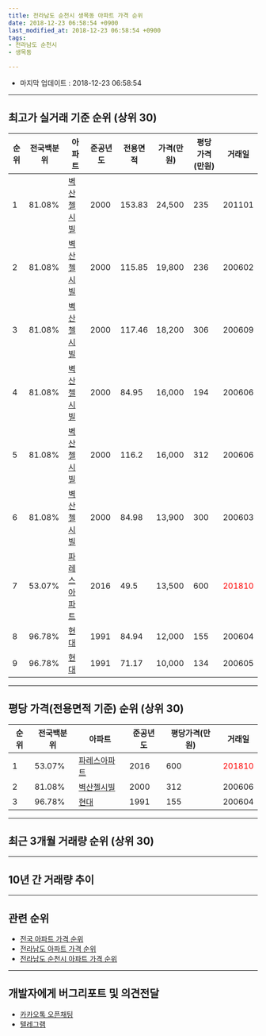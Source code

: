 ```yaml
---
title: 전라남도 순천시 생목동 아파트 가격 순위
date: 2018-12-23 06:58:54 +0900
last_modified_at: 2018-12-23 06:58:54 +0900
tags:
- 전라남도 순천시
- 생목동

---
```


* 마지막 업데이트 : 2018-12-23 06:58:54

---

## 최고가 실거래 기준 순위 (상위 30)


|순위|전국백분위|아파트|준공년도|전용면적|가격(만원)|평당가격(만원)|거래일|
|---|---|---|---|---|---|---|---|
|1|81.08%|[벽산첼시빌](https://search.naver.com/search.naver?query=%EC%A0%84%EB%9D%BC%EB%82%A8%EB%8F%84+%EC%88%9C%EC%B2%9C%EC%8B%9C+%EC%83%9D%EB%AA%A9%EB%8F%99+%EB%B2%BD%EC%82%B0%EC%B2%BC%EC%8B%9C%EB%B9%8C)|2000|153.83|24,500|235|201101|
|2|81.08%|[벽산첼시빌](https://search.naver.com/search.naver?query=%EC%A0%84%EB%9D%BC%EB%82%A8%EB%8F%84+%EC%88%9C%EC%B2%9C%EC%8B%9C+%EC%83%9D%EB%AA%A9%EB%8F%99+%EB%B2%BD%EC%82%B0%EC%B2%BC%EC%8B%9C%EB%B9%8C)|2000|115.85|19,800|236|200602|
|3|81.08%|[벽산첼시빌](https://search.naver.com/search.naver?query=%EC%A0%84%EB%9D%BC%EB%82%A8%EB%8F%84+%EC%88%9C%EC%B2%9C%EC%8B%9C+%EC%83%9D%EB%AA%A9%EB%8F%99+%EB%B2%BD%EC%82%B0%EC%B2%BC%EC%8B%9C%EB%B9%8C)|2000|117.46|18,200|306|200609|
|4|81.08%|[벽산첼시빌](https://search.naver.com/search.naver?query=%EC%A0%84%EB%9D%BC%EB%82%A8%EB%8F%84+%EC%88%9C%EC%B2%9C%EC%8B%9C+%EC%83%9D%EB%AA%A9%EB%8F%99+%EB%B2%BD%EC%82%B0%EC%B2%BC%EC%8B%9C%EB%B9%8C)|2000|84.95|16,000|194|200606|
|5|81.08%|[벽산첼시빌](https://search.naver.com/search.naver?query=%EC%A0%84%EB%9D%BC%EB%82%A8%EB%8F%84+%EC%88%9C%EC%B2%9C%EC%8B%9C+%EC%83%9D%EB%AA%A9%EB%8F%99+%EB%B2%BD%EC%82%B0%EC%B2%BC%EC%8B%9C%EB%B9%8C)|2000|116.2|16,000|312|200606|
|6|81.08%|[벽산첼시빌](https://search.naver.com/search.naver?query=%EC%A0%84%EB%9D%BC%EB%82%A8%EB%8F%84+%EC%88%9C%EC%B2%9C%EC%8B%9C+%EC%83%9D%EB%AA%A9%EB%8F%99+%EB%B2%BD%EC%82%B0%EC%B2%BC%EC%8B%9C%EB%B9%8C)|2000|84.98|13,900|300|200603|
|7|53.07%|[파레스아파트](https://search.naver.com/search.naver?query=%EC%A0%84%EB%9D%BC%EB%82%A8%EB%8F%84+%EC%88%9C%EC%B2%9C%EC%8B%9C+%EC%83%9D%EB%AA%A9%EB%8F%99+%ED%8C%8C%EB%A0%88%EC%8A%A4%EC%95%84%ED%8C%8C%ED%8A%B8)|2016|49.5|13,500|600|<span style="color:red">201810</span>|
|8|96.78%|[현대](https://search.naver.com/search.naver?query=%EC%A0%84%EB%9D%BC%EB%82%A8%EB%8F%84+%EC%88%9C%EC%B2%9C%EC%8B%9C+%EC%83%9D%EB%AA%A9%EB%8F%99+%ED%98%84%EB%8C%80)|1991|84.94|12,000|155|200604|
|9|96.78%|[현대](https://search.naver.com/search.naver?query=%EC%A0%84%EB%9D%BC%EB%82%A8%EB%8F%84+%EC%88%9C%EC%B2%9C%EC%8B%9C+%EC%83%9D%EB%AA%A9%EB%8F%99+%ED%98%84%EB%8C%80)|1991|71.17|10,000|134|200605|


---

## 평당 가격(전용면적 기준) 순위 (상위 30)


|순위|전국백분위|아파트|준공년도|평당가격(만원)|거래일|
|---|---|---|---|---|---|
|1|53.07%|[파레스아파트](https://search.naver.com/search.naver?query=%EC%A0%84%EB%9D%BC%EB%82%A8%EB%8F%84+%EC%88%9C%EC%B2%9C%EC%8B%9C+%EC%83%9D%EB%AA%A9%EB%8F%99+%ED%8C%8C%EB%A0%88%EC%8A%A4%EC%95%84%ED%8C%8C%ED%8A%B8)|2016|600|<span style="color:red">201810</span>|
|2|81.08%|[벽산첼시빌](https://search.naver.com/search.naver?query=%EC%A0%84%EB%9D%BC%EB%82%A8%EB%8F%84+%EC%88%9C%EC%B2%9C%EC%8B%9C+%EC%83%9D%EB%AA%A9%EB%8F%99+%EB%B2%BD%EC%82%B0%EC%B2%BC%EC%8B%9C%EB%B9%8C)|2000|312|200606|
|3|96.78%|[현대](https://search.naver.com/search.naver?query=%EC%A0%84%EB%9D%BC%EB%82%A8%EB%8F%84+%EC%88%9C%EC%B2%9C%EC%8B%9C+%EC%83%9D%EB%AA%A9%EB%8F%99+%ED%98%84%EB%8C%80)|1991|155|200604|


---

## 최근 3개월 거래량 순위 (상위 30)


<div style="width:100%;">
    <canvas id="deal_count_ranking" height="250"></canvas>
</div>


<script>
new Chart(document.getElementById("deal_count_ranking"), {
    type: 'horizontalBar',
    data: {
        labels: ['벽산첼시빌', '현대', '파레스아파트'],
        datasets: [{
            label: '실거래 수',
            data: [9, 6, 3],
            borderColor: "rgba(255, 0, 128, 1)",
            backgroundColor: "rgba(255, 0, 128, 0.5)",
            fill: false,
        }]
    },
    options: {
        responsive: true,
        title: {
            display: true,
            text: '최근 3개월 거래량 순위'
        },
        tooltips: {
            mode: 'index',
            intersect: false,
            callbacks: {
                title: function(tooltipItems, data) {
                    return "실거래 수:";
                },
                label: function(tooltipItem, data) {
                    return data.labels[tooltipItem.index] + ": " + tooltipItem.xLabel;
                }
            }
        },
        hover: {
            mode: 'nearest',
            intersect: true
        },
        scales: {
            xAxes: [{
                display: true,
                scaleLabel: {
                    display: true,
                    labelString: '실거래 수'
                },
                ticks: {
                    suggestedMin: 0,
                }
            }],
            yAxes: [{
                display: true,
                ticks: {
                    autoSkip: false,
                    callback: function(value, index, values) {
                        if (value.length > 15)
                            return value.substr(0, 13) + "...";
                        else
                            return value;
                    }
                },
                scaleLabel: {
                    display: false,
                }
            }]
        }
    }
});

</script>


---

## 10년 간 거래량 추이


<div style="width:100%;">
    <canvas id="deal_progress" height="250"></canvas>
</div>

<script>
new Chart(document.getElementById("deal_progress"), {
    type: 'line',
    data: {
        labels: ['200812','200901','200902','200903','200904','200905','200906','200907','200908','200909','200910','200911','200912','201001','201002','201003','201004','201005','201006','201007','201008','201009','201010','201011','201012','201101','201102','201103','201104','201105','201106','201107','201108','201109','201110','201111','201112','201201','201202','201203','201204','201205','201206','201207','201208','201209','201210','201211','201212','201301','201302','201303','201304','201305','201306','201307','201308','201309','201310','201311','201312','201401','201402','201403','201404','201405','201406','201407','201408','201409','201410','201411','201412','201501','201502','201503','201504','201505','201506','201507','201508','201509','201510','201511','201512','201601','201602','201603','201604','201605','201606','201607','201608','201609','201610','201611','201612','201701','201702','201703','201704','201705','201706','201707','201708','201709','201710','201711','201712','201801','201802','201803','201804','201805','201806','201807','201808','201809','201810','201811','201812'],
        datasets: [{
            label: '실거래 수',
            pointRadius: 1,
            data: [2, 5, 7, 8, 4, 10, 4, 6, 5, 6, 7, 7, 5, 9, 7, 11, 9, 5, 3, 9, 9, 10, 8, 7, 11, 6, 11, 16, 11, 9, 5, 4, 5, 7, 12, 10, 6, 4, 7, 3, 3, 1, 3, 3, 5, 6, 4, 6, 4, 1, 6, 3, 5, 8, 5, 1, 4, 2, 3, 7, 6, 9, 2, 6, 1, 7, 4, 4, 5, 8, 9, 6, 5, 8, 6, 8, 10, 9, 7, 8, 6, 6, 4, 6, 11, 8, 5, 9, 10, 5, 9, 6, 11, 3, 6, 5, 4, 3, 9, 14, 3, 8, 3, 4, 4, 11, 5, 8, 5, 6, 8, 5, 7, 10, 4, 4, 8, 2, 10, 5, 3],
            borderColor: "rgba(255, 201, 14, 1)",
            backgroundColor: "rgba(255, 201, 14, 0.5)",
            fill: true,
        }]
    },
    options: {
        responsive: true,
        title: {
            display: true,
            text: '10년간 거래량 추이'
        },
        tooltips: {
            mode: 'index',
            intersect: false,
        },
        hover: {
            mode: 'nearest',
            intersect: true
        },
        scales: {
            xAxes: [{
                display: true,
                scaleLabel: {
                    display: true,
                    labelString: '년/월'
                }
            }],
            yAxes: [{
                display: true,
                ticks: {
                    suggestedMin: 0,
                },
                scaleLabel: {
                    display: true,
                    labelString: '실거래 수'
                }
            }]
        }
    }
});

</script>


---

## 관련 순위

- [전국 아파트 가격 순위](https://inasie.github.io/apt-ranking/전국)
- [전라남도 아파트 가격 순위](https://inasie.github.io/apt-ranking/전라남도)
- [전라남도 순천시 아파트 가격 순위](https://inasie.github.io/apt-ranking/전라남도-순천시)


---

## 개발자에게 버그리포트 및 의견전달

- [카카오톡 오픈채팅](https://open.kakao.com/o/gLJUAP4)
- [텔레그램](https://t.me/inasie)

